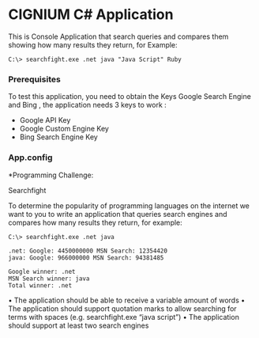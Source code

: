 # CIGNIUM C# Application

This is Console Application that search queries and compares them showing how many results they return, for Example:

```
C:\> searchfight.exe .net java "Java Script" Ruby
```


### Prerequisites

To test this application, you need to obtain the Keys Google Search Engine and Bing , the application needs 3 keys to work :

* Google API Key
* Google Custom Engine Key
* Bing Search Engine Key


### App.config

  <appSettings>
    <add key="urlGoogle" value="https://www.googleapis.com/customsearch/v1?key={0}&amp;cx={1}&amp;q={2}"/>
    <add key="urlBing" value="https://api.cognitive.microsoft.com/bing/v7.0/search"/>
    <add key="GoogleAPIKey" value="GooggleAPIKey"/>
    <add key="GoogleCEKey" value="GoogleCustomEngineKey"/>
    <add key="BingKey" value="BingKey"/>
  </appSettings>

*Programming Challenge:

Searchfight

To determine the popularity of programming languages on the internet we want to you to write an application that queries search engines and compares how many results they return, for example:


    C:\> searchfight.exe .net java

    .net: Google: 4450000000 MSN Search: 12354420
    java: Google: 966000000 MSN Search: 94381485

    Google winner: .net
    MSN Search winner: java
    Total winner: .net

•  The application should be able to receive a variable amount of words
•  The application should support quotation marks to allow searching for terms with spaces (e.g. searchfight.exe “java script”)
•  The application should support at least two search engines
